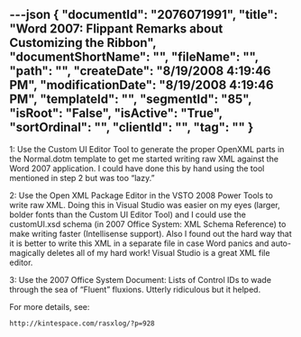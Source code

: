 ---json
{
  "documentId": "2076071991",
  "title": "Word 2007: Flippant Remarks about Customizing the Ribbon",
  "documentShortName": "",
  "fileName": "",
  "path": "",
  "createDate": "8/19/2008 4:19:46 PM",
  "modificationDate": "8/19/2008 4:19:46 PM",
  "templateId": "",
  "segmentId": "85",
  "isRoot": "False",
  "isActive": "True",
  "sortOrdinal": "",
  "clientId": "",
  "tag": ""
}
---

1: Use the Custom UI Editor Tool to generate the proper OpenXML parts in the Normal.dotm template to get me started writing raw XML against the Word 2007 application. I could have done this by hand using the tool mentioned in step 2 but was too “lazy.”

2: Use the Open XML Package Editor in the VSTO 2008 Power Tools to write raw XML. Doing this in Visual Studio was easier on my eyes (larger, bolder fonts than the Custom UI Editor Tool) and I could use the customUI.xsd schema (in 2007 Office System: XML Schema Reference) to make writing faster (Intellisense support). Also I found out the hard way that it is better to write this XML in a separate file in case Word panics and auto-magically deletes all of my hard work! Visual Studio is a great XML file editor.

3: Use the 2007 Office System Document: Lists of Control IDs to wade through the sea of “Fluent” fluxions. Utterly ridiculous but it helped.

For more details, see:

    http://kintespace.com/rasxlog/?p=928
